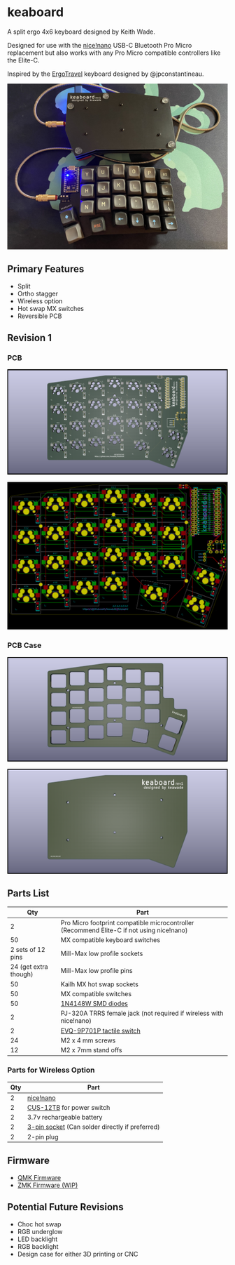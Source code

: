 # keaboard

A split ergo 4x6 keyboard designed by Keith Wade.

Designed for use with the [nice!nano][nicenanoDocs] USB-C Bluetooth Pro Micro replacement
but also works with any Pro Micro compatible controllers like the Elite-C.

Inspired by the [ErgoTravel][ergotravel] keyboard designed by @jpconstantineau.

![keaboard](./images/keaboard_rev1_final.jpg)

## Primary Features

- Split
- Ortho stagger
- Wireless option
- Hot swap MX switches
- Reversible PCB

## Revision 1

### PCB

![keaboard pcb render](./images/keaboard-rev1-pcb-render.png)

![keaboard pcb design](./PCB/keaboard_rev1/images/WIP_2020-09-11%2022-44-45.png)

### PCB Case

![Top plate](./images/keaboard-rev1-case-top-plate.png)

![Bottom plate](./images/keaboard-rev1-case-bottom-plate.png)

## Parts List

| Qty                   | Part                                                                                      |
| --------------------- | ----------------------------------------------------------------------------------------- |
| 2                     | Pro Micro footprint compatible microcontroller (Recommend Elite-C if not using nice!nano) |
| 50                    | MX compatible keyboard switches                                                           |  |
| 2 sets of 12 pins     | Mill-Max low profile sockets                                                              |
| 24 (get extra though) | Mill-Max low profile pins                                                                 |
| 50                    | Kailh MX hot swap sockets                                                                 |
| 50                    | MX compatible switches                                                                    |
| 50                    | [1N4148W SMD diodes][diodes]                                                              |
| 2                     | PJ-320A TRRS female jack  (not required if wireless with nice!nano)                       |
| 2                     | [EVQ-9P701P tactile switch](resetSwitch)                                                  |
| 24                    | M2 x 4 mm screws                                                                          |
| 12                    | M2 x 7mm stand offs                                                                       |

### Parts for Wireless Option

| Qty | Part                                                             |
| --- | ---------------------------------------------------------------- |
| 2   | [nice!nano][nicenanoStore]                                       |
| 2   | [CUS-12TB][slideSwitch] for power switch                         |
| 2   | 3.7v rechargeable battery                                        |
| 2   | [3-pin socket][batterySocket] (Can solder directly if preferred) |
| 2   | 2-pin plug                                                       |

## Firmware

- [QMK Firmware][keaboardQmk]
- [ZMK Firmware (WIP)][keaboardZmk]

## Potential Future Revisions

- Choc hot swap
- RGB underglow
- LED backlight
- RGB backlight
- Design case for either 3D printing or CNC

[nicenanoDocs]: https://docs.nicekeyboards.com/#/nice!nano/
[nicenanoStore]: https://splitkb.com/collections/keyboard-parts/products/nice-nano-rev1-0
[ergotravel]: https://github.com/jpconstantineau/ErgoTravel
[batterySocket]: https://www.digikey.com/product-detail/en/DF3A-3P-2DS/H3894-ND/560460
[diodes]: https://www.digikey.com/product-detail/en/1N4148W-G+RHG/1N4148W-GRHGCT-ND/7644279
[slideSwitch]: https://www.digikey.com/product-detail/en/nidec-copal-electronics/CUS-12TB/563-1102-1-ND/1124231
[resetSwitch]: https://www.digikey.com/product-detail/en/panasonic-electronic-components/EVQ-9P701P/P19095CT-ND/5872974
[keaboardQmk]: https://github.com/keawade/qmk_firmware/tree/keaboard
[keaboardZmk]: https://github.com/keawade/zmk/tree/keaboard
